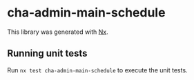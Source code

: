 # cha-admin-main-schedule

This library was generated with [Nx](https://nx.dev).

## Running unit tests

Run `nx test cha-admin-main-schedule` to execute the unit tests.
